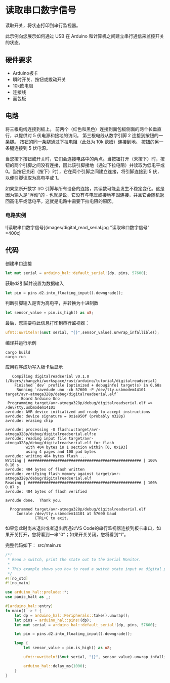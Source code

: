 # 读取串口数字信号
读取开关，将状态打印到串行监视器。

此示例向您展示如何通过 USB 在 Arduino 和计算机之间建立串行通信来监控开关的状态。

## 硬件要求
- Arduino板卡
- 瞬时开关、按钮或拨动开关
- 10k欧电阻
- 连接线
- 面包板

## 电路
将三根电线连接到板上。 前两个（红色和黑色）连接到面包板侧面的两个长垂直行，以提供对 5 伏电源和接地的访问。 第三根电线从数字引脚 2 连接到按钮的一条腿。 按钮的同一条腿通过下拉电阻（此处为 10k 欧姆）连接到地。 按钮的另一条腿连接到 5 伏电源。

当您按下按钮或开关时，它们会连接电路中的两点。当按钮打开（未按下）时，按钮的两个引脚之间没有连接，因此该引脚接地（通过下拉电阻）并读取为低电平或 0。当按钮关闭（按下）时），它在两个引脚之间建立连接，将引脚连接到 5 伏，以便引脚读取为高电平或 1。

如果您断开数字 I/O 引脚与所有设备的连接，其读数可能会发生不稳定变化。这是因为输入是“浮动”的 - 也就是说，它没有与电压或接地牢固连接，并且它会随机返回高电平或低电平。这就是电路中需要下拉电阻的原因。

### 电路实例
![读取串口数字信号](images/digital_read_serial.jpg "读取串口数字信号" =400x)

## 代码
创建串口连接
```rust
let mut serial = arduino_hal::default_serial!(dp, pins, 57600);
```
获取d2引脚并设置为数据输入
```rust
let pin = pins.d2.into_floating_input().downgrade();
```
判断引脚输入是否为高电平，并转换为十进制数
```rust
let sensor_value = pin.is_high() as u8;
```
最后，您需要将此信息打印到串行监视器：
```rust
ufmt::uwriteln!(&mut serial, "{}",sensor_value).unwrap_infallible();
```
编译并运行示例
```shell
cargo build
cargo run
```
应用程序成功写入板卡后显示
```
   Compiling digitalreadserial v0.1.0 (/Users/zhangzhi/workspace/rust/arduino/tutorial/digitalreadserial)
    Finished `dev` profile [optimized + debuginfo] target(s) in 0.68s
     Running `ravedude uno -cb 57600 -P /dev/tty.usbmodem14101 target/avr-atmega328p/debug/digitalreadserial.elf`
       Board Arduino Uno
 Programming target/avr-atmega328p/debug/digitalreadserial.elf => /dev/tty.usbmodem14101
avrdude: AVR device initialized and ready to accept instructions
avrdude: device signature = 0x1e950f (probably m328p)
avrdude: erasing chip

avrdude: processing -U flash:w:target/avr-atmega328p/debug/digitalreadserial.elf:e
avrdude: reading input file target/avr-atmega328p/debug/digitalreadserial.elf for flash
         with 404 bytes in 1 section within [0, 0x193]
         using 4 pages and 108 pad bytes
avrdude: writing 404 bytes flash ...
Writing | ################################################## | 100% 0.10 s 
avrdude: 404 bytes of flash written
avrdude: verifying flash memory against target/avr-atmega328p/debug/digitalreadserial.elf
Reading | ################################################## | 100% 0.07 s 
avrdude: 404 bytes of flash verified

avrdude done.  Thank you.

  Programmed target/avr-atmega328p/debug/digitalreadserial.elf
     Console /dev/tty.usbmodem14101 at 57600 baud
             CTRL+C to exit.
```
如果您此时尚未退出或者退出后通过VS Code的串行监视器连接到板卡串口，如果开关打开，您将看到一串“0”；如果开关关闭，您将看到“1”。

完整代码如下：
src/main.rs
```rust
/*!
 * Read a switch, print the state out to the Serial Monitor.
 *
 * This example shows you how to read a switch state input on digital pin 2.
 */
#![no_std]
#![no_main]

use arduino_hal::prelude::*;
use panic_halt as _;

#[arduino_hal::entry]
fn main() -> ! {
    let dp = arduino_hal::Peripherals::take().unwrap();
    let pins = arduino_hal::pins!(dp);
    let mut serial = arduino_hal::default_serial!(dp, pins, 57600);

    let pin = pins.d2.into_floating_input().downgrade();

    loop {
        let sensor_value = pin.is_high() as u8;

        ufmt::uwriteln!(&mut serial, "{}", sensor_value).unwrap_infallible();

        arduino_hal::delay_ms(1000);
    }
}
```